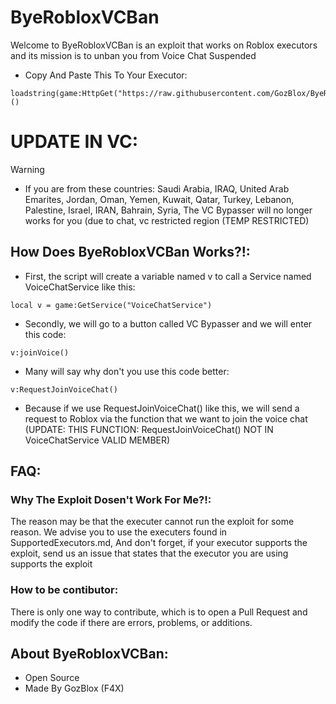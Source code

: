 # ByeRobloxVCBan
Welcome to ByeRobloxVCBan is an exploit that works on Roblox executors and its mission is to unban you from Voice Chat Suspended 

- Copy And Paste This To Your Executor:
```luau
loadstring(game:HttpGet("https://raw.githubusercontent.com/GozBlox/ByeRobloxVCBan/refs/heads/main/source.luau"))()
```

# UPDATE IN VC:
> [!Warning]
> - If you are from these countries: Saudi Arabia, IRAQ, United Arab Emarites, Jordan, Oman, Yemen, Kuwait, Qatar, Turkey, Lebanon, Palestine, Israel, IRAN, Bahrain, Syria, The VC Bypasser will no longer works for you (due to chat, vc restricted region (TEMP RESTRICTED)

## How Does ByeRobloxVCBan Works?!:
- First, the script will create a variable named v to call a Service named VoiceChatService like this: 
```luau
local v = game:GetService("VoiceChatService")
```
- Secondly, we will go to a button called VC Bypasser and we will enter this code: 
```luau
v:joinVoice()
```
- Many will say why don't you use this code better:
```luau
v:RequestJoinVoiceChat()
```
- Because if we use RequestJoinVoiceChat() like this, we will send a request to Roblox via the function that we want to join the voice chat (UPDATE: THIS FUNCTION: RequestJoinVoiceChat() NOT IN VoiceChatService VALID MEMBER)

## FAQ:
### Why The Exploit Dosen't Work For Me?!:
The reason may be that the executer cannot run the exploit for some reason. We advise you to use the executers found in SupportedExecutors.md, And don't forget, if your executor supports the exploit, send us an issue that states that the executor you are using supports the exploit

### How to be contibutor:
There is only one way to contribute, which is to open a Pull Request and modify the code if there are errors, problems, or additions. 

## About ByeRobloxVCBan:
- Open Source
- Made By GozBlox (F4X)